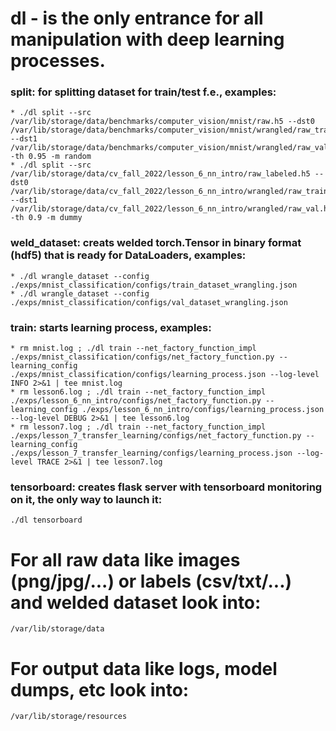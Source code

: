 # dl - is the only entrance for all manipulation with deep learning processes.

### split: for splitting dataset for train/test f.e., examples:
```
* ./dl split --src /var/lib/storage/data/benchmarks/computer_vision/mnist/raw.h5 --dst0 /var/lib/storage/data/benchmarks/computer_vision/mnist/wrangled/raw_train.h5 --dst1 /var/lib/storage/data/benchmarks/computer_vision/mnist/wrangled/raw_val.h5 -th 0.95 -m random
* ./dl split --src /var/lib/storage/data/cv_fall_2022/lesson_6_nn_intro/raw_labeled.h5 --dst0 /var/lib/storage/data/cv_fall_2022/lesson_6_nn_intro/wrangled/raw_train.h5 --dst1 /var/lib/storage/data/cv_fall_2022/lesson_6_nn_intro/wrangled/raw_val.h5 -th 0.9 -m dummy
```

### weld_dataset: creats welded torch.Tensor in binary format (hdf5) that is ready for DataLoaders, examples:
```
* ./dl wrangle_dataset --config ./exps/mnist_classification/configs/train_dataset_wrangling.json
* ./dl wrangle_dataset --config ./exps/mnist_classification/configs/val_dataset_wrangling.json
```

### train: starts learning process, examples:
```
* rm mnist.log ; ./dl train --net_factory_function_impl ./exps/mnist_classification/configs/net_factory_function.py --learning_config ./exps/mnist_classification/configs/learning_process.json --log-level INFO 2>&1 | tee mnist.log
* rm lesson6.log ; ./dl train --net_factory_function_impl ./exps/lesson_6_nn_intro/configs/net_factory_function.py --learning_config ./exps/lesson_6_nn_intro/configs/learning_process.json --log-level DEBUG 2>&1 | tee lesson6.log
* rm lesson7.log ; ./dl train --net_factory_function_impl ./exps/lesson_7_transfer_learning/configs/net_factory_function.py --learning_config ./exps/lesson_7_transfer_learning/configs/learning_process.json --log-level TRACE 2>&1 | tee lesson7.log
```

### tensorboard: creates flask server with tensorboard monitoring on it, the only way to launch it:
```
./dl tensorboard
```

# For all raw data like images (png/jpg/...) or labels (csv/txt/...) and welded dataset look into:
```
/var/lib/storage/data
```

# For output data like logs, model dumps, etc look into:
```
/var/lib/storage/resources
```

